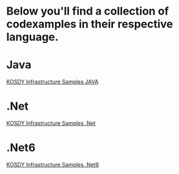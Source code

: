 # Below you'll find a collection of codexamples in their respective language.

# Java
[KOSDY Infrastructure Samples JAVA](https://github.com/kombit/kosdy_infrastructureSamples-java)

# .Net
[KOSDY Infrastructure Samples .Net](https://github.com/kombit/kosdy_infrastructureSamples-net)

# .Net6
[KOSDY Infrastructure Samples .Net6](https://github.com/kombit/kosdy_infrastructureSamples-net6)